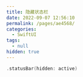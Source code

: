 ```yaml
---
title: 隐藏状态栏
date: 2022-09-07 12:56:10
permalink: /pages/ae4568/
categories: 
  - SwiftUI
tags: 
  - null
hidden: true
---
```




```swift
.statusBar(hidden: active)
```
